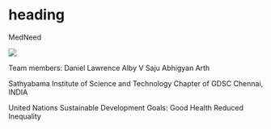 <h1>heading</h1>
<p>MedNeed</p>
<img src="C:\Users\Alby Saju\OneDrive\Desktop">
<p>Team members:
 	Daniel Lawrence 
	Alby V Saju
	Abhigyan Arth

Sathyabama Institute of Science and Technology Chapter of GDSC
Chennai, INDIA

United Nations Sustainable Development Goals: 
  										    Good Health
										    Reduced Inequality</p>
